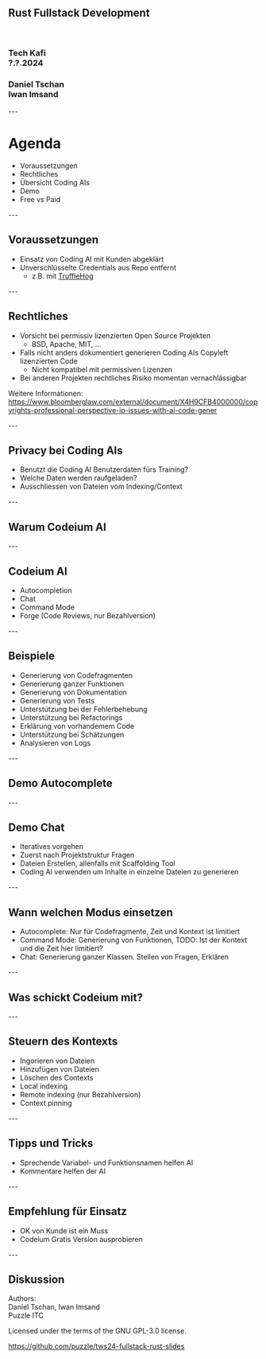 <!-- .slide: class="master-cover" -->

## Rust Fullstack Development

<br/>

### Tech Kafi <br>?.?.2024
### Daniel Tschan<br>Iwan Imsand
<!-- .element style="margin-bottom: 12rem" --->

-*-*-

# Agenda

- Voraussetzungen
- Rechtliches
- Übersicht Coding AIs
- Demo
- Free vs Paid

-*-*-

## Voraussetzungen

* Einsatz von Coding AI mit Kunden abgeklärt
* Unverschlüsselte Credentials aus Repo entfernt
    * z.B. mit [TruffleHog](https://github.com/trufflesecurity/trufflehog)

-*-*-

## Rechtliches

* Vorsicht bei permissiv lizenzierten Open Source Projekten
    * BSD, Apache, MIT, ...
* Falls nicht anders dokumentiert generieren Coding AIs Copyleft lizenzierten Code
    * Nicht kompatibel mit permissiven Lizenzen
* Bei anderen Projekten rechtliches Risiko momentan vernachlässigbar

Weitere Informationen: https://www.bloomberglaw.com/external/document/X4H9CFB4000000/copyrights-professional-perspective-ip-issues-with-ai-code-gener

-*-*-

## Privacy bei Coding AIs

* Benutzt die Coding AI Benutzerdaten fürs Training?
* Welche Daten werden raufgeladen?
* Ausschliessen von Dateien vom Indexing/Context

-*-*-

## Warum Codeium AI

-*-*-


## Codeium AI

* Autocompletion
* Chat
* Command Mode
* Forge (Code Reviews, nur Bezahlversion)

-*-*-

## Beispiele

* Generierung von Codefragmenten
* Generierung ganzer Funktionen
* Generierung von Dokumentation
* Generierung von Tests
* Unterstützung bei der Fehlerbehebung
* Unterstützung bei Refactorings
* Erklärung von vorhandemem Code
* Unterstützung bei Schätzungen
* Analysieren von Logs

-*-*-

## Demo Autocomplete

-*-*-

## Demo Chat

* Iteratives vorgehen
* Zuerst nach Projektstruktur Fragen
* Dateien Erstellen, allenfalls mit Scaffolding Tool
* Coding AI verwenden um Inhalte in einzelne Dateien zu generieren

-*-*-

## Wann welchen Modus einsetzen

* Autocomplete: Nur für Codefragmente, Zeit und Kontext ist limitiert
* Command Mode: Generierung von Funktionen, TODO: Ist der Kontext und die Zeit hier limitiert?
* Chat: Generierung ganzer Klassen. Stellen von Fragen, Erklären  

-*-*-

## Was schickt Codeium mit?

-*-*-

## Steuern des Kontexts

* Ingorieren von Dateien
* Hinzufügen von Dateien
* Löschen des Contexts
* Local indexing
* Remote indexing (nur Bezahlversion)
* Context pinning

-*-*-

## Tipps und Tricks

* Sprechende Variabel- und Funktionsnamen helfen AI
* Kommentare helfen der AI

-*-*-

## Empfehlung für Einsatz

* OK von Kunde ist ein Muss
* Codeium Gratis Version ausprobieren

-*-*-

## Diskussion

Authors: \
Daniel Tschan, Iwan Imsand \
Puzzle ITC

Licensed under the terms of the GNU GPL-3.0 license.

https://github.com/puzzle/tws24-fullstack-rust-slides
